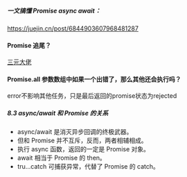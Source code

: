 ##### 一文搞懂 Promise async await：

https://juejin.cn/post/6844903607968481287

#### Promise 追尾？
[三元大佬](https://juejin.cn/post/6844904004007247880#heading-36)

#### Promise.all 参数数组中如果一个出错了，那么其他还会执行吗？
error不影响其他任务，只是最后返回的promise状态为rejected

##### 8.3 async/await 和 Promise 的关系

- async/await 是消灭异步回调的终极武器。
- 但和 Promise 并不互斥，反而，两者相辅相成。
- 执行 async 函数，返回的一定是 Promise 对象。
- await 相当于 Promise 的 then。
- tru...catch 可捕获异常，代替了 Promise 的 catch。